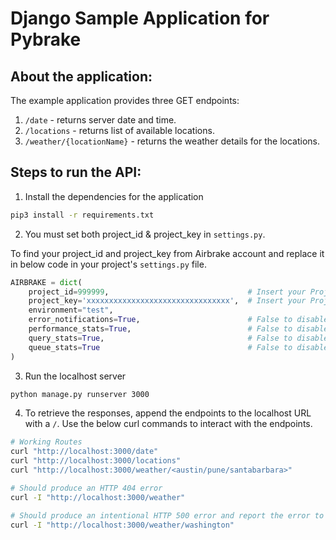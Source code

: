 # Django Sample Application for Pybrake

## About the application:

The example application provides three GET endpoints:

1. `/date` - returns server date and time. 
2. `/locations` - returns list of available locations. 
3. `/weather/{locationName}` - returns the weather details for the locations.

## Steps to run the API:

1. Install the dependencies for the application

```bash
pip3 install -r requirements.txt
```

2. You must set both project_id & project_key in `settings.py`.

To find your project_id and project_key from Airbrake account and replace it in below code in your project's `settings.py` file.

```python
AIRBRAKE = dict(
    project_id=999999,                               # Insert your Project Id here
    project_key='xxxxxxxxxxxxxxxxxxxxxxxxxxxxxxxx',  # Insert your Project Key here
    environment="test",
    error_notifications=True,                        # False to disable error notification
    performance_stats=True,                          # False to disable APM
    query_stats=True,                                # False to disable query monitoring
    queue_stats=True                                 # False to disable queue monitoring
)
```

3. Run the localhost server

```bash
python manage.py runserver 3000
```

4. To retrieve the responses, append the endpoints to the localhost URL 
   with a `/`. Use the below curl commands to interact with the endpoints.

```bash
# Working Routes
curl "http://localhost:3000/date" 
curl "http://localhost:3000/locations" 
curl "http://localhost:3000/weather/<austin/pune/santabarbara>"

# Should produce an HTTP 404 error
curl -I "http://localhost:3000/weather"

# Should produce an intentional HTTP 500 error and report the error to Airbrake (since `washington` is not in the supported cities list, an `if` condition is bypassed and the `data` variable is used but not initialized)
curl -I "http://localhost:3000/weather/washington"
```
